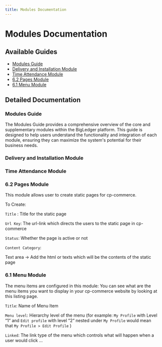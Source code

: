 ```yaml
---
title: Modules Documentation
---
```


# Modules Documentation

## Available Guides

- [Modules Guide](#Modules_Guide)
- [Delivery and Installation Module](#Delivery_and_Installation_Module)
- [Time Attendance Module](#Time_Attendance_Module)
- [6.2 Pages Module](#6.2_Pages_Module)
- [6.1 Menu Module](#6.1_Menu_Module)

## Detailed Documentation

### Modules Guide

The Modules Guide provides a comprehensive overview of the core and supplementary modules within the BigLedger platform. This guide is designed to help users understand the functionality and integration of each module, ensuring they can maximize the system's potential for their business needs.

### Delivery and Installation Module



### Time Attendance Module



### 6.2 Pages Module

This module allows user to create static pages for cp-commerce.

To Create:

`Title` : Title for the static page

`Url Key`: The url-link which directs the users to the static page in cp-commerce

`Status`: Whether the page is active or not

`Content Category`:

Text area &rarr; Add the html or texts which will be the contents of the static page

### 6.1 Menu Module

The menu items are configured in this module: You can see what are the menu items you want to display in your cp-commerce website by looking at this listing page.

`Title`: Name of Menu Item

`Menu level`: Hierarchy level of the menu (for example: `My Profile` with Level &ldquo;1&ldquo; and `Edit profile` with level &ldquo;2&ldquo; nested under `My Profile` would mean that `My Profile > Edit Profile` )

`Linked`: The link  type of the menu which controls what will happen when a user would click ...

